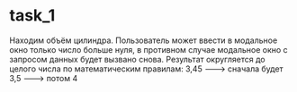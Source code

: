 # task_1

Находим объём цилиндра. Пользователь может ввести в модальное окно только число больше нуля, в противном случае модальное окно с запросом данных будет вызвано снова.
Результат округляется до целого числа по математическим правилам: 3,45 ---> сначала будет 3,5 ---> потом 4
